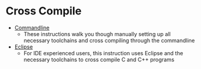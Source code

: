 # Cross Compile


- [Commandline](CommandLine.md)
   - These instructions walk you though manually setting up all necessary toolchains and cross compiling through the commandline 
- [Eclipse](EclipseIDE.md)
   - For IDE experienced users, this instruction uses Eclipse and the necessary toolchains to cross compile C and C++ programs
